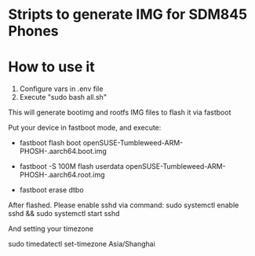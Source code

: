 # Stripts to generate IMG for SDM845 Phones

# How to use it

1. Configure vars in .env file
2. Execute "sudo bash all.sh"

This will generate bootimg and rootfs IMG files to flash it via fastboot

Put your device in fastboot mode, and execute:

   * fastboot flash boot openSUSE-Tumbleweed-ARM-PHOSH-<device><variant>.aarch64.boot.img
   
   * fastboot -S 100M flash userdata openSUSE-Tumbleweed-ARM-PHOSH-<device>.aarch64.root.img
   
   * fastboot erase dtbo
   

After flashed. Please enable sshd via command: sudo systemctl enable sshd && sudo systemctl start sshd

And setting your timezone

sudo timedatectl set-timezone Asia/Shanghai  
